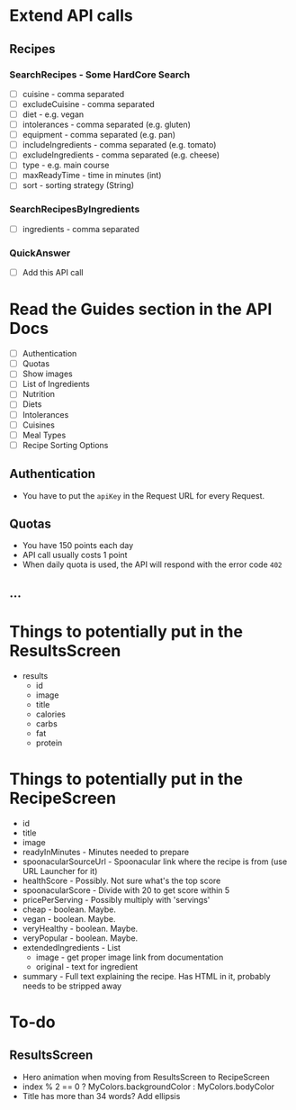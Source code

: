 # Extend API calls

## Recipes

### SearchRecipes - Some HardCore Search
- [ ] cuisine - comma separated
- [ ] excludeCuisine - comma separated
- [ ] diet - e.g. vegan
- [ ] intolerances - comma separated (e.g. gluten)
- [ ] equipment - comma separated (e.g. pan)
- [ ] includeIngredients - comma separated (e.g. tomato)
- [ ] excludeIngredients - comma separated (e.g. cheese)
- [ ] type - e.g. main course
- [ ] maxReadyTime - time in minutes (int)
- [ ] sort - sorting strategy (String)

### SearchRecipesByIngredients
- [ ] ingredients - comma separated

### QuickAnswer
- [ ] Add this API call

# Read the Guides section in the API Docs

- [ ] Authentication
- [ ] Quotas
- [ ] Show images
- [ ] List of Ingredients
- [ ] Nutrition
- [ ] Diets
- [ ] Intolerances
- [ ] Cuisines
- [ ] Meal Types
- [ ] Recipe Sorting Options

## Authentication

* You have to put the `apiKey` in the Request URL for every Request.

## Quotas

* You have 150 points each day
* API call usually costs 1 point
* When daily quota is used, the API will respond with the error code `402`

## ...

# Things to potentially put in the ResultsScreen

* results
    * id
    * image
    * title
    * calories
    * carbs
    * fat
    * protein

# Things to potentially put in the RecipeScreen

* id
* title
* image
* readyInMinutes - Minutes needed to prepare
* spoonacularSourceUrl - Spoonacular link where the recipe is from (use URL Launcher for it)
* healthScore - Possibly. Not sure what's the top score
* spoonacularScore - Divide with 20 to get score within 5
* pricePerServing - Possibly multiply with 'servings'
* cheap - boolean. Maybe.
* vegan - boolean. Maybe.
* veryHealthy - boolean. Maybe.
* veryPopular - boolean. Maybe.
* extendedIngredients - List
    * image - get proper image link from documentation
    * original - text for ingredient
* summary - Full text explaining the recipe. Has HTML in it, probably needs to be stripped away



# To-do

## ResultsScreen

* Hero animation when moving from ResultsScreen to RecipeScreen
* index % 2 == 0 ? MyColors.backgroundColor : MyColors.bodyColor
* Title has more than 34 words? Add ellipsis
